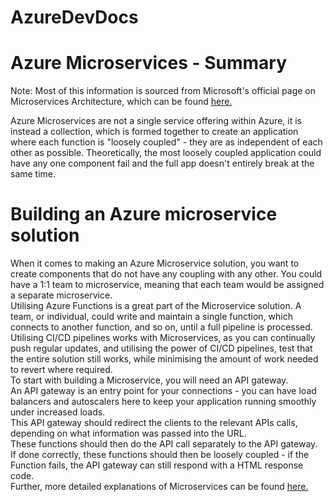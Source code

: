 # AzureDevDocs

# Azure Microservices - Summary
Note: Most of this information is sourced from Microsoft's official page on Microservices Architecture, which can be found [here.](https://docs.microsoft.com/en-gb/azure/architecture/microservices/)  

Azure Microservices are not a single service offering within Azure, it is instead a collection, which is formed together to create an application where each function is "loosely coupled" - they are as independent of each other as possible. Theoretically, the most loosely coupled application could have any one component fail and the full app doesn't entirely break at the same time.
# Building an Azure microservice solution
When it comes to making an Azure Microservice solution, you want to create components that do not have any coupling with any other. You could have a 1:1 team to microservice, meaning that each team would be assigned a separate microservice.  
Utilising Azure Functions is a great part of the Microservice solution. A team, or individual, could write and maintain a single function, which connects to another function, and so on, until a full pipeline is processed.  
Utilising CI/CD pipelines works with Microservices, as you can continually push regular updates, and utilising the power of CI/CD pipelines, test that the entire solution still works, while minimising the amount of work needed to revert where required.  
To start with building a Microservice, you will need an API gateway.  
An API gateway is an entry point for your connections - you can have load balancers and autoscalers here to keep your application running smoothly under increased loads.  
This API gateway should redirect the clients to the relevant APIs calls, depending on what information was passed into the URL.  
These functions should then do the API call separately to the API gateway.  
If done correctly, these functions should then be loosely coupled - if the Function fails, the API gateway can still respond with a HTML response code.  
Further, more detailed explanations of Microservices can be found [here.](https://docs.microsoft.com/en-gb/azure/architecture/microservices/)  
